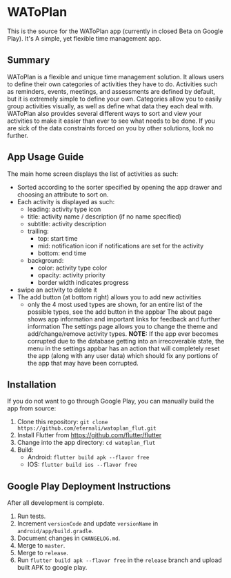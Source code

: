 # WAToPlan

This is the source for the WAToPlan app (currently in closed Beta on Google Play).
It's A simple, yet flexible time management app.

## Summary

WAToPlan is a flexible and unique time management solution. It allows users to define their own categories of activities they have to do. Activities such as reminders, events, meetings, and assessments are defined by default, but it is extremely simple to define your own. Categories allow you to easily group activities visually, as well as define what data they each deal with. WAToPlan also provides several different ways to sort and view your activities to make it easier than ever to see what needs to be done. If you are sick of the data constraints forced on you by other solutions, look no further.

## App Usage Guide
The main home screen displays the list of activities as such:
- Sorted according to the sorter specified by opening the app drawer and choosing an attribute to sort on.
- Each activity is displayed as such:
    - leading: activity type icon
    - title: activity name / description (if no name specified)
    - subtitle: activity description
    - trailing:
        - top: start time
        - mid: notification icon if notifications are set for the activity
        - bottom: end time
    - background:
        - color: activity type color
        - opacity: activity priority
        - border width indicates progress
- swipe an activity to delete it
- The add button (at bottom right) allows you to add new activities
    - only the 4 most used types are shown, for an entire list of the possible types, see the add button in the appbar
The about page shows app information and important links for feedback and further information
The settings page allows you to change the theme and add/change/remove activity types.
__NOTE:__ If the app ever becomes corrupted due to the database getting into an irrecoverable state, the menu in the settings appbar has an action that will completely reset the app (along with any user data) which should fix any portions of the app that may have been corrupted.

## Installation
If you do not want to go through Google Play, you can manually build the app from source:

1. Clone this repository: ```git clone https://github.com/eternali/watoplan_flut.git```
2. Install Flutter from https://github.com/flutter/flutter
3. Change into the app directory: ```cd watoplan_flut```
4. Build:
    - Android: ```flutter build apk --flavor free```
    - IOS: ```flutter build ios --flavor free```

## Google Play Deployment Instructions
After all development is complete.

1. Run tests.
2. Increment `versionCode` and update `versionName` in `android/app/build.gradle`.
3. Document changes in `CHANGELOG.md`.
4. Merge to `master`.
5. Merge to `release`.
6. Run ```flutter build apk --flavor free``` in the `release` branch and upload built APK to google play.
